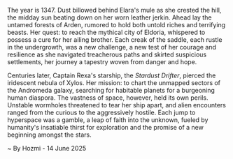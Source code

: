 
The year is 1347.  Dust billowed behind Elara's mule as she crested the hill, the midday sun beating down on her worn leather jerkin.  Ahead lay the untamed forests of Arden, rumored to hold both untold riches and terrifying beasts.  Her quest: to reach the mythical city of Eldoria, whispered to possess a cure for her ailing brother.  Each creak of the saddle, each rustle in the undergrowth, was a new challenge, a new test of her courage and resilience as she navigated treacherous paths and skirted suspicious settlements, her journey a tapestry woven from danger and hope.

Centuries later, Captain Rexa's starship, the *Stardust Drifter*, pierced the iridescent nebula of Xylos.  Her mission: to chart the unmapped sectors of the Andromeda galaxy, searching for habitable planets for a burgeoning human diaspora.  The vastness of space, however, held its own perils.  Unstable wormholes threatened to tear her ship apart, and alien encounters ranged from the curious to the aggressively hostile.  Each jump to hyperspace was a gamble, a leap of faith into the unknown, fueled by humanity's insatiable thirst for exploration and the promise of a new beginning amongst the stars.

~ By Hozmi - 14 June 2025
